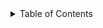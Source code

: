 
<!-- TABLE OF CONTENTS -->
<details>
  <summary>Table of Contents</summary>
  <ol>
    <li>
      <a href="#about-the-project">.About The Project</a>
    </li>
    <li>
      <a href="#getting-started">Getting Started</a>
      <ul>
        <li><a href="#installation">Installation</a></li>
      </ul>
    </li>
    
<!-- ABOUT THE PROJECT -->
## About The Project

The goal of the project is to develop a dashboard for sales representatives. 
This dashboard provides information about the prediction of whether to grant or deny credit to a customer


### Installation

1. Get a free API Key at [(https://creditscorefrontend-uoknuhh42kpksddm93sy5p.streamlit.app/)
2. Clone the repo
   ```sh
   git clone (https://github.com/Dragomir91/credit_score_front_end.git)
   ```

<p align="right">(<a href="#readme-top">back to top/a>)</p>
